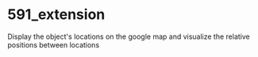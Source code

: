 # 591_extension
Display the object's locations on the google map and visualize the relative positions between locations
